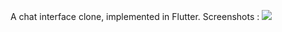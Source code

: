 A chat interface clone, implemented in Flutter.
Screenshots : 
<img src = "https://github.com/user-attachments/assets/40f1e908-d033-4a34-9fc9-b8bcb8b6d25a">
